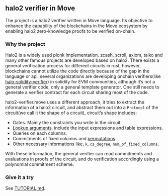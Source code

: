 ## halo2 verifier in Move

The project is a halo2 verifier written in Move language. 
Its objective to enhance the capability of the blockchains in the Move ecosystem by enabling halo2 zero-knowledge proofs to be verified on-chain.

### Why the project

Halo2 is a widely used plonk implementation. zcash, scroll, axiom, taiko and many other famous projects are developed based on halo2.
There exists a general verification process for different circuits in rust, 
however, blockchains cannot utilize the code directly because of the gap in the language or api. 
several organizations are developing onchain verifiers(like [halo-solidity-verifier](https://github.com/privacy-scaling-explorations/halo2-solidity-verifier)) in solidity for EVM communities, 
although it’s not a general verifier code, only a general template generator. 
One still needs to generate a verifier contract for each circuit sharing most of the code.

halo2-verifier.move uses a different approach, it tries to extract the information of a halo2 circuit, and abstract them out into a `Protocol` of the circuit(we call it the shape of a circuit), circuit’s shape includes:

- Gates. Mainly the constraints you write in the circuit.
- [Lookup arguments](https://zcash.github.io/halo2/design/proving-system/lookup.html). include the input expressions and table expressions.
- Queries on each columns.
- Commitments of fixed columns and [permutations](https://zcash.github.io/halo2/design/proving-system/permutation.html).
- Other necessary informations like, `k`, `cs_degree`, `num_of_fixed_columns`.

With these information, the general verifier can read commitments and evaluations in proofs of the circuit, and do verification accordingly using a polynomial commitment scheme.

### Give it a try

See [TUTORIAL.md](./TUTORIAL.md).
